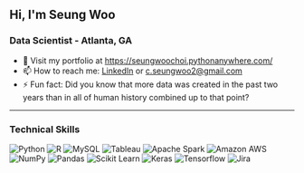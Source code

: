 ## Hi, I'm Seung Woo

### Data Scientist - Atlanta, GA

- 🔭 Visit my portfolio at https://seungwoochoi.pythonanywhere.com/
- 📫 How to reach me: [LinkedIn](https://www.linkedin.com/in/seung-woo-choi/) or c.seungwoo2@gmail.com
- ⚡ Fun fact: Did you know that more data was created in the past two years than in all of human history combined up to that point?

---

### Technical Skills

![Python](https://img.shields.io/badge/Python-FFD43B?style=for-the-badge&logo=python&logoColor=blue)
![R](https://img.shields.io/badge/R-276DC3?style=for-the-badge&logo=r&logoColor=white)
![MySQL](https://img.shields.io/badge/MySQL-005C84?style=for-the-badge&logo=mysql&logoColor=white)
![Tableau](https://img.shields.io/badge/Tableau-E97627?style=for-the-badge&logo=Tableau&logoColor=white)
![Apache Spark](https://img.shields.io/badge/Apache_Spark-FFFFFF?style=for-the-badge&logo=apachespark&logoColor=#E35A16)
![Amazon AWS](https://img.shields.io/badge/Amazon_AWS-FF9900?style=for-the-badge&logo=amazonaws&logoColor=white)
![NumPy](https://img.shields.io/badge/Numpy-777BB4?style=for-the-badge&logo=numpy&logoColor=white)
![Pandas](https://img.shields.io/badge/Pandas-2C2D72?style=for-the-badge&logo=pandas&logoColor=white)
![Scikit Learn](https://img.shields.io/badge/scikit_learn-F7931E?style=for-the-badge&logo=scikit-learn&logoColor=white)
![Keras](https://img.shields.io/badge/Keras-FF0000?style=for-the-badge&logo=keras&logoColor=white)
![Tensorflow](https://img.shields.io/badge/TensorFlow-FF6F00?style=for-the-badge&logo=tensorflow&logoColor=white)
![Jira](https://img.shields.io/badge/Jira-0052CC?style=for-the-badge&logo=Jira&logoColor=white)

